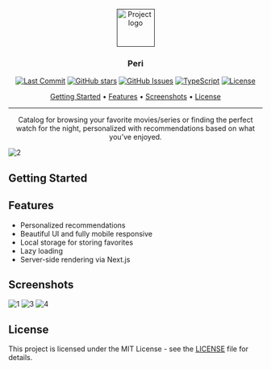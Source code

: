 <p align="center">
  <a href="" rel="noopener">
 <img width=75px height=75px src="https://user-images.githubusercontent.com/40510223/180670733-9357d0b7-771e-4802-92f7-1d824c215543.png" alt="Project logo"></a>
</p>

<h3 align="center">Peri</h3>

<div align="center">

  [![Last Commit](https://img.shields.io/github/last-commit/asecco/Peri)](https://github.com/asecco/Peri)
  [![GitHub stars](https://badgen.net/github/stars/asecco/Peri)](https://github.com/asecco/Peri/stargazers)
  [![GitHub Issues](https://img.shields.io/github/issues/asecco/Peri.svg)](https://github.com/asecco/Peri/issues)
  [![TypeScript](https://img.shields.io/badge/Made%20with-React-blue)](https://www.typescriptlang.org/)
  [![License](https://img.shields.io/badge/license-MIT-blue.svg)](/LICENSE)

</div>

<p align="center">
  <a href="#getting-started">Getting Started</a> •
  <a href="#features">Features</a> •
  <a href="#screenshots">Screenshots</a> •
  <a href="#license">License</a>
</p>

---

<p align="center"> Catalog for browsing your favorite movies/series or finding the perfect watch for the night, personalized with recommendations based on what you’ve enjoyed.
    <br> 
</p>

![2](https://user-images.githubusercontent.com/40510223/180703850-78ff7ff2-e5c1-44bc-b942-10c24007f8d2.png)

## Getting Started

## Features
- Personalized recommendations
- Beautiful UI and fully mobile responsive
- Local storage for storing favorites
- Lazy loading
- Server-side rendering via Next.js

## Screenshots
![1](https://user-images.githubusercontent.com/40510223/180704561-6f2367cb-02d0-4ef0-937b-e472dfd9b423.png)
![3](https://user-images.githubusercontent.com/40510223/180704569-47e5b128-8374-4b2e-85f4-cb8345b233f3.png)
![4](https://user-images.githubusercontent.com/40510223/180704575-ebe6757c-7b52-4ed5-9159-a6ea17f1204b.png)

## License
This project is licensed under the MIT License - see the [LICENSE](LICENSE) file for details.

